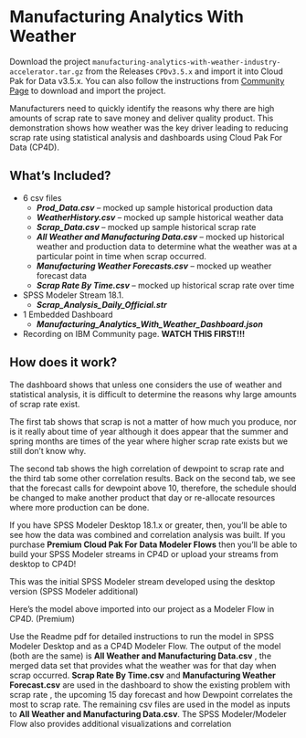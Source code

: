 # Manufacturing Analytics With Weather

Download the project `manufacturing-analytics-with-weather-industry-accelerator.tar.gz` from the Releases `CPDv3.5.x` and import it into Cloud Pak for Data v3.5.x. You can also follow the instructions from [Community Page](https://community.ibm.com/community/user/cloudpakfordata/viewdocument/manufacturing-analytics-with-weathe) to download and import the project.


Manufacturers need to quickly identify the reasons why there are high amounts of scrap rate to save
money and deliver quality product. This demonstration shows how weather was the key driver leading
to reducing scrap rate using statistical analysis and dashboards using Cloud Pak For Data (CP4D).

## What’s Included?

- 6 csv files
    - **_Prod_Data.csv_** – mocked up sample historical production data
    - **_WeatherHistory.csv_** – mocked up sample historical weather data
    - **_Scrap_Data.csv_** – mocked up sample historical scrap rate
    - **_All Weather and Manufacturing Data.csv_** – mocked up historical weather and
       production data to determine what the weather was at a particular point in time when
       scrap occurred.
    - **_Manufacturing Weather Forecasts.csv_** – mocked up weather forecast data
    - **_Scrap Rate By Time.csv_** – mocked up historical scrap rate over time
- SPSS Modeler Stream 18.1.
    - **_Scrap_Analysis_Daily_Official.str_**
- 1 Embedded Dashboard
    - **_Manufacturing_Analytics_With_Weather_Dashboard.json_**
- Recording on IBM Community page. **WATCH THIS FIRST!!!**

## How does it work?

The dashboard shows that unless one considers the use of weather and statistical analysis, it is difficult
to determine the reasons why large amounts of scrap rate exist.

The first tab shows that scrap is not a matter of how much you produce, nor is it really about time of
year although it does appear that the summer and spring months are times of the year where higher
scrap rate exists but we still don’t know why.


The second tab shows the high correlation of dewpoint to scrap rate and the third tab some other
correlation results. Back on the second tab, we see that the forecast calls for dewpoint above 10,
therefore, the schedule should be changed to make another product that day or re-allocate resources
where more production can be done.


If you have SPSS Modeler Desktop 18.1.x or greater, then, you’ll be able to see how the data was
combined and correlation analysis was built. If you purchase **Premium Cloud Pak For Data Modeler
Flows** then you’ll be able to build your SPSS Modeler streams in CP4D or upload your streams from
desktop to CP4D!

This was the initial SPSS Modeler stream developed using the desktop version (SPSS Modeler additional)

Here’s the model above imported into our project as a Modeler Flow in CP4D. (Premium)

Use the Readme pdf for detailed instructions to run the model in SPSS Modeler Desktop and as a CP4D Modeler
Flow. The output of the model (both are the same) is **All Weather and Manufacturing Data.csv** , the
merged data set that provides what the weather was for that day when scrap occurred. **Scrap Rate By
Time.csv** and **Manufacturing Weather Forecast.csv** are used in the dashboard to show the existing
problem with scrap rate , the upcoming 15 day forecast and how Dewpoint correlates the most to scrap
rate. The remaining csv files are used in the model as inputs to **All Weather and Manufacturing
Data.csv**. The SPSS Modeler/Modeler Flow also provides additional visualizations and correlation


